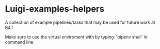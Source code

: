 # Luigi-examples-helpers
A collection of example pipelines/tasks that may be used for future work at B4T

Make sure to use the virtual enviroment with by typing: 'pipenv shell' in command line

